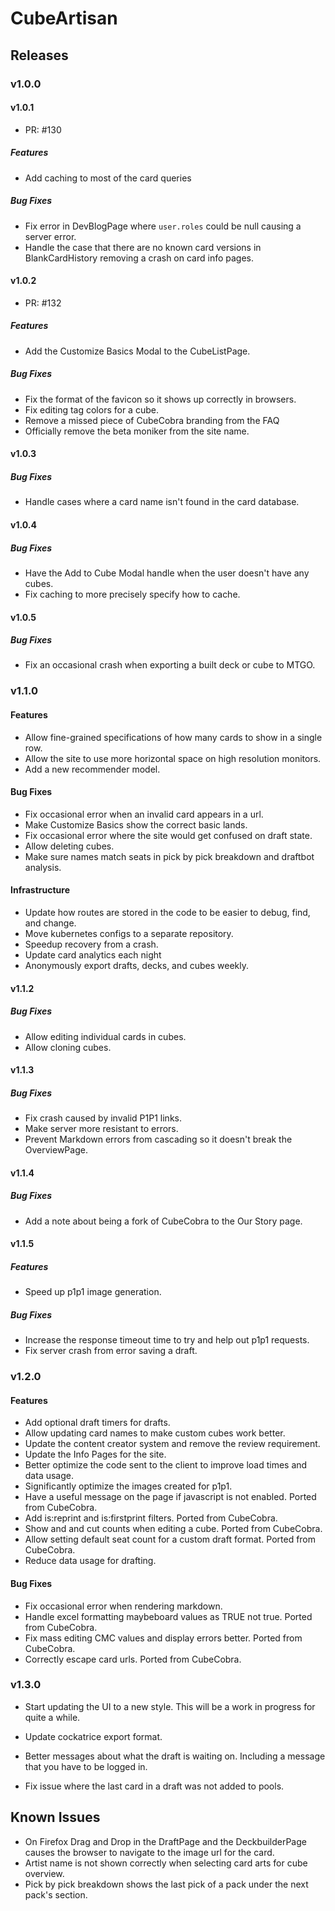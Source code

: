# CubeArtisan

## Releases

### v1.0.0

#### v1.0.1

- PR: #130

##### Features

- Add caching to most of the card queries

##### Bug Fixes

- Fix error in DevBlogPage where `user.roles` could be null causing a server error.
- Handle the case that there are no known card versions in BlankCardHistory
  removing a crash on card info pages.

#### v1.0.2

- PR: #132

##### Features

- Add the Customize Basics Modal to the CubeListPage.

##### Bug Fixes

- Fix the format of the favicon so it shows up correctly in browsers.
- Fix editing tag colors for a cube.
- Remove a missed piece of CubeCobra branding from the FAQ
- Officially remove the beta moniker from the site name.

#### v1.0.3

##### Bug Fixes

- Handle cases where a card name isn't found in the card database.

#### v1.0.4

##### Bug Fixes

- Have the Add to Cube Modal handle when the user doesn't have any cubes.
- Fix caching to more precisely specify how to cache.

#### v1.0.5

##### Bug Fixes

- Fix an occasional crash when exporting a built deck or cube to MTGO.

### v1.1.0

#### Features

- Allow fine-grained specifications of how many cards to show in a single row.
- Allow the site to use more horizontal space on high resolution monitors.
- Add a new recommender model.

#### Bug Fixes

- Fix occasional error when an invalid card appears in a url.
- Make Customize Basics show the correct basic lands.
- Fix occasional error where the site would get confused on draft state.
- Allow deleting cubes.
- Make sure names match seats in pick by pick breakdown and draftbot analysis.

#### Infrastructure

- Update how routes are stored in the code to be easier to debug, find, and change.
- Move kubernetes configs to a separate repository.
- Speedup recovery from a crash.
- Update card analytics each night
- Anonymously export drafts, decks, and cubes weekly.

#### v1.1.2

##### Bug Fixes

- Allow editing individual cards in cubes.
- Allow cloning cubes.

#### v1.1.3

##### Bug Fixes

- Fix crash caused by invalid P1P1 links.
- Make server more resistant to errors.
- Prevent Markdown errors from cascading so it doesn't break the OverviewPage.

#### v1.1.4

##### Bug Fixes

- Add a note about being a fork of CubeCobra to the Our Story page.

#### v1.1.5

##### Features

- Speed up p1p1 image generation.

##### Bug Fixes

- Increase the response timeout time to try and help out p1p1 requests.
- Fix server crash from error saving a draft.

### v1.2.0

#### Features

- Add optional draft timers for drafts.
- Allow updating card names to make custom cubes work better.
- Update the content creator system and remove the review requirement.
- Update the Info Pages for the site.
- Better optimize the code sent to the client to improve load times and data usage.
- Significantly optimize the images created for p1p1.
- Have a useful message on the page if javascript is not enabled. Ported from CubeCobra.
- Add is:reprint and is:firstprint filters. Ported from CubeCobra.
- Show and and cut counts when editing a cube. Ported from CubeCobra.
- Allow setting default seat count for a custom draft format. Ported from CubeCobra.
- Reduce data usage for drafting.

#### Bug Fixes

- Fix occasional error when rendering markdown.
- Handle excel formatting maybeboard values as TRUE not true. Ported from CubeCobra.
- Fix mass editing CMC values and display errors better. Ported from CubeCobra.
- Correctly escape card urls. Ported from CubeCobra.

### v1.3.0

- Start updating the UI to a new style. This will be a work in progress for quite a while.
- Update cockatrice export format.
- Better messages about what the draft is waiting on. Including a message that you have
  to be logged in.

- Fix issue where the last card in a draft was not added to pools.

## Known Issues

- On Firefox Drag and Drop in the DraftPage and the DeckbuilderPage causes the
  browser to navigate to the image url for the card.
- Artist name is not shown correctly when selecting card arts for cube overview.
- Pick by pick breakdown shows the last pick of a pack under the next pack's section.
